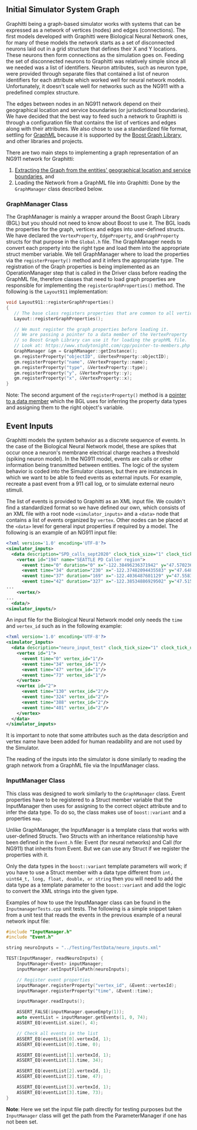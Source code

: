 ## Initial Simulator System Graph

Graphitti being a graph-based simulator works with systems that can be expressed as a network of vertices (nodes) and edges (connections). The first models developed with Graphitti were Biological Neural Network ones, for many of these models the network starts as a set of disconnected neurons laid out in a grid structure that defines their X and Y locations. These neurons then form connections as the simulation goes on. Feeding the set of disconnected neurons to Graphitti was relatively simple since all we needed was a list of identifiers. Neuron attributes, such as neuron type, were provided through separate files that contained a list of neuron identifiers for each attribute which worked well for neural network models. Unfortunately, it doesn't scale well for networks such as the NG911 with a predefined complex structure.

The edges between nodes in an NG911 network depend on their geographical location and service boundaries (or jurisdictional boundaries). We have decided that the best way to feed such a network to Graphitti is through a configuration file that contains the list of vertices and edges along with their attributes. We also chose to use a standardized file format, settling for [GraphML](http://graphml.graphdrawing.org/) because it is supported by the [Boost Graph Library](https://www.boost.org/doc/libs/1_81_0/libs/graph/doc/index.html), and other libraries and projects.

There are two main steps to implementing a graph representation of an NG911 network for Graphitti:

1. [Extracting the Graph from the entities' geographical location and service boundaries](../Tools/GIStoGraph.md), and
2. Loading the Network from a GraphML file into Graphitti: Done by the `GraphManager` class described below.

### GraphManager Class

The GraphManager is mainly a wrapper around the Boost Graph Library (BGL) but you should not need to know about Boost to use it. The BGL loads the properties for the graph, vertices and edges into user-defined structs. We have declared the `VertexProperty`, `EdgeProperty`, and `GraphProperty` structs for that purpose in the `Global.h` file. The GraphManager needs to convert each property into the right type and load them into the appropriate struct member variable. We tell GraphManager where to load the properties via the `registerProperty()` method and it infers the appropriate type. The registration of the Graph properties is being implemented as an OperationManager step that is called in the Driver class before reading the GraphML file, therefore classes that need to load graph properties are responsible for implementing the `registerGraphProperties()` method. The following is the `Layout911` implementation:

```cpp
void Layout911::registerGraphProperties()
{
   // The base class registers properties that are common to all vertices
   Layout::registerGraphProperties();

   // We must register the graph properties before loading it.
   // We are passing a pointer to a data member of the VertexProperty
   // so Boost Graph Library can use it for loading the graphML file.
   // Look at: https://www.studytonight.com/cpp/pointer-to-members.php
   GraphManager &gm = GraphManager::getInstance();
   gm.registerProperty("objectID", &VertexProperty::objectID);
   gm.registerProperty("name", &VertexProperty::name);
   gm.registerProperty("type", &VertexProperty::type);
   gm.registerProperty("y", &VertexProperty::y);
   gm.registerProperty("x", &VertexProperty::x);
}
```

Note: The second argument of the `registerProperty()` method is a [pointer to a data member](https://www.studytonight.com/cpp/pointer-to-members.php) which the BGL uses for inferring the property data types and assigning them to the right object's variable.


## Event Inputs

Graphitti models the system behavior as a discrete sequence of events. In the case of the Biological Neural Network model, these are spikes that occur once a neuron's membrane electrical charge reaches a threshold (spiking neuron model). In the NG911 model, events are calls or other information being transmitted between entities. The logic of the system behavior is coded into the Simulator classes, but there are instances in which we want to be able to feed events as external inputs. For example, recreate a past event from a 911 call log, or to simulate external neuro stimuli.

The list of events is provided to Graphitti as an XML input file. We couldn't find a standardized format so we have defined our own, which consists of an XML file with a root node `<simulator_inputs>` and a `<data>` node that contains a list of events organized by `vertex`. Other nodes can be placed at the `<data>` level for general input properties if required by a model. The following is an example of an NG911 input file:


```xml
<?xml version='1.0' encoding='UTF-8'?>
<simulator_inputs>
  <data description="SPD_calls_sept2020" clock_tick_size="1" clock_tick_unit="sec">
    <vertex id="194" name="SEATTLE PD Caller region">
      <event time="0" duration="0" x="-122.38496236371942" y="47.570236838209546" type="EMS"/>
      <event time="34" duration="230" x="-122.37482094435583" y="47.64839548276973" type="EMS"/>
      <event time="37" duration="169" x="-122.4036487601129" y="47.55833788618255" type="Fire"/>
      <event time="42" duration="327" x="-122.38534886929502" y="47.515324716436346" type="Fire"/>
...
    <vertex/>
...
  <data/>
<simulator_inputs/>
```

An input file for the Biological Neural Network model only needs the `time` and `vertex_id` such as in the following example:

```xml
<?xml version='1.0' encoding='UTF-8'?>
<simulator_inputs>
  <data description="neuro_input_test" clock_tick_size="1" clock_tick_unit="usec">
    <vertex id="1">
      <event time="0" vertex_id="1"/>
      <event time="34" vertex_id="1"/>
      <event time="47" vertex_id="1"/>
      <event time="73" vertex_id="1"/>
    </vertex>
    <vertex id="2">
      <event time="130" vertex_id="2"/>
      <event time="324" vertex_id="2"/>
      <event time="388" vertex_id="2"/>
      <event time="401" vertex_id="2"/>
    </vertex>
  </data>
</simulator_inputs>
```

It is important to note that some attributes such as the data description and vertex name have been added for human readability and are not used by the Simulator.

The reading of the inputs into the simulator is done similarly to reading the graph network from a GraphML file via the InputManager class.

### InputManager Class

This class was designed to work similarly to the `GraphManager` class. Event properties have to be registered to a Struct member variable that the InputManager then uses for assigning to the correct object attribute and to infer the data type. To do so, the class makes use of `boost::variant` and a properties `map`.

Unlike GraphManager, the InputManager is a template class that works with user-defined Structs. Two Structs with an inheritance relationship have been defined in the `Event.h` file: Event (for neural networks) and Call (for NG911) that inherits from Event. But we can use any Struct if we register the properties with it.

Only the data types in the `boost::variant` template parameters will work; if you have to use a Struct member with a data type different from `int, uint64_t, long, float, double, or string` then you will need to add the data type as a template parameter to the `boost::variant` and add the logic to convert the XML strings into the given type.

Examples of how to use the InputManager class can be found in the `InputmanagerTests.cpp` unit tests. The following is a simple snippet taken from a unit test that reads the events in the previous example of a neural network input file:

```cpp
#include "InputManager.h"
#include "Event.h"

string neuroInputs = "../Testing/TestData/neuro_inputs.xml"

TEST(InputManager, readNeuroInputs) {
    InputManager<Event> inputManager;
    inputManager.setInputFilePath(neuroInputs);

    // Register event properties
    inputManager.registerProperty("vertex_id", &Event::vertexId);
    inputManager.registerProperty("time", &Event::time);

    inputManager.readInputs();

    ASSERT_FALSE(inputManager.queueEmpty(1));
    auto eventList = inputManager.getEvents(1, 0, 74);
    ASSERT_EQ(eventList.size(), 4);

    // Check all events in the list
    ASSERT_EQ(eventList[0].vertexId, 1);
    ASSERT_EQ(eventList[0].time, 0);

    ASSERT_EQ(eventList[1].vertexId, 1);
    ASSERT_EQ(eventList[1].time, 34);

    ASSERT_EQ(eventList[2].vertexId, 1);
    ASSERT_EQ(eventList[2].time, 47);

    ASSERT_EQ(eventList[3].vertexId, 1);
    ASSERT_EQ(eventList[3].time, 73);
}
```

**Note**: Here we set the input file path directly for testing purposes but the `InputManager` class will get the path from the ParameterManager if one has not been set.